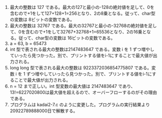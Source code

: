 1. 最大の整数は 127 である。最大の127と最小の-128の絶対値を足して、0を含むので+1をして127+128+1=256となり、2の8乗となる。従って、char型の変数は 8ビットの変数である。
1. 最大の整数は 32767 である。最大の32767と最小の-32768の絶対値を足して、0を含むので+1をして32767+32768+1=65536となり、2の16乗となる。従って、char型の変数は 16ビットの変数である。
1.  a = 63, b = 65473
1. int 型で表される最大の整数は2147483647 である。変数 i を 1 ずつ増やしていったら見つかった。別で、プリントする値をi-1にすることで最大値が出力される。
1. long long 型で表される最大の整数は 9223372036854775807 である。変数 i を 1 ずつ増やしていったら見つかった。別で、プリントする値をi-1にすることで最大値が出力される。
1. n = 12 まで正しい。int 型変数の最大値は 2147483647 であり、13!=6227020800は最大値を超えるので、オーバーフローするのがその理由である。
1. プログラムは kadai2-7.c のように変更した。プログラムの実行結果より  20922789888000日で解散する。
